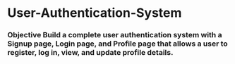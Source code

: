 # User-Authentication-System
### **Objective**  Build a complete user authentication system with a **Signup page**, **Login page**, and **Profile page** that allows a user to register, log in, view, and update profile details.
